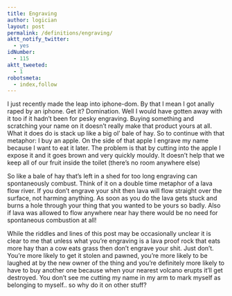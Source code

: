 ```yaml
---
title: Engraving
author: logician
layout: post
permalink: /definitions/engraving/
aktt_notify_twitter:
  - yes
idNumber:
  - 115
aktt_tweeted:
  - 1
robotsmeta:
  - index,follow
---
```

I just recently made the leap into iphone-dom. <!--more-->By that I mean I got anally raped by an iphone. Get it? Domination. Well I would have gotten away with it too if it hadn&#8217;t been for pesky engraving. Buying something and scratching your name on it doesn&#8217;t really make that product yours at all. What it does do is stack up like a big ol&#8217; bale of hay. So to continue with that metaphor: I buy an apple. On the side of that apple I engrave my name because I want to eat it later. The problem is that by cutting into the apple I expose it and it goes brown and very quickly mouldy. It doesn&#8217;t help that we keep all of our fruit inside the toilet (there&#8217;s no room anywhere else)

So like a bale of hay that&#8217;s left in a shed for too long engraving can spontaneously combust. Think of it on a double time metaphor of a lava flow river. If you don&#8217;t engrave your shit then lava will flow straight over the surface, not harming anything. As soon as you do the lava gets stuck and burns a hole through your thing that you wanted to be yours so badly. Also if lava was allowed to flow anywhere near hay there would be no need for spontaneous combustion at all!

While the riddles and lines of this post may be occasionally unclear it is clear to me that unless what you&#8217;re engraving is a lava proof rock that eats more hay than a cow eats grass then don&#8217;t engrave your shit. Just don&#8217;t. You&#8217;re more likely to get it stolen and pawned, you&#8217;re more likely to be laughed at by the new owner of the thing and you&#8217;re definitely more likely to have to buy another one because when your nearest volcano erupts it&#8217;ll get destroyed. You don&#8217;t see me cutting my name in my arm to mark myself as belonging to myself.. so why do it on other stuff?
